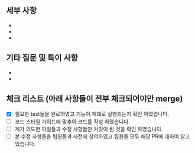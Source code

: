 ## 세부 사항
-
-
-

## 기타 질문 및 특이 사항
-
-
 
## 체크 리스트 (아래 사항들이 전부 체크되어야만 merge)
- [x]  필요한 test들을 완료하였고 기능이 제대로 실행되는지 확인 하였습니다.
- [ ]  코드 스타일 가이드에 맞추어 코드를 작성 하였습니다.
- [ ]  제가 의도한 파일들과 수정 사항들만 커밋이 된 것을 확인 하였습니다.
- [ ]  본 수정 사항들을 팀원들과 사전에 상의하였고 팀원들 모두 해당 PR에 대하여 알고 있습니다.
